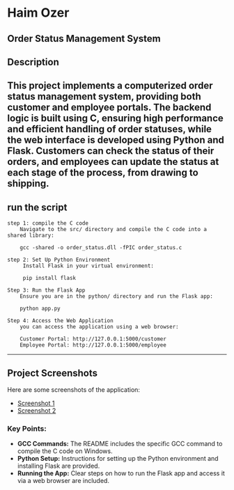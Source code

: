 ﻿# Haim Ozer
 Order Status Management System
---------------------------------------------------------

## Description
This project implements a computerized order status management system, providing both customer and employee portals. The backend logic is built using C, ensuring high performance and efficient handling of order statuses, while the web interface is developed using Python and Flask. Customers can check the status of their orders, and employees can update the status at each stage of the process, from drawing to shipping.
-----------------------------------------------------

## run the script
    step 1: compile the C code 
        Navigate to the src/ directory and compile the C code into a shared library:

        gcc -shared -o order_status.dll -fPIC order_status.c

    step 2: Set Up Python Environment
         Install Flask in your virtual environment:

         pip install flask

    Step 3: Run the Flask App
        Ensure you are in the python/ directory and run the Flask app:

        python app.py

    Step 4: Access the Web Application
        you can access the application using a web browser:

        Customer Portal: http://127.0.0.1:5000/customer
        Employee Portal: http://127.0.0.1:5000/employee
----------------------------------------------------------------

## Project Screenshots
Here are some screenshots of the application:

- [Screenshot 1](https://drive.google.com/file/d/1S-4Hm0_N4YQVRjPVfZNqKjg2703AWLvq/view?usp=sharing)
- [Screenshot 2](https://drive.google.com/file/d/1NcwJhst7dhArs0Pg2oVplvkdRkvm6eiL/view?usp=sharing)


### Key Points:
- **GCC Commands:** The README includes the specific GCC command to compile the C code on Windows.
- **Python Setup:** Instructions for setting up the Python environment and installing Flask are provided.
- **Running the App:** Clear steps on how to run the Flask app and access it via a web browser are included.

